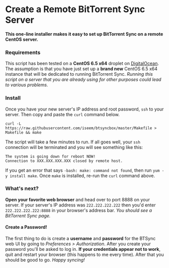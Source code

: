 # Create a Remote BitTorrent Sync Server

__This one-line installer makes it easy to set up BitTorrent Sync on a remote CentOS server.__


### Requirements

This script has been tested on a __CentOS 6.5 x64__ droplet on [DigitalOcean](https://www.digitalocean.com/?refcode=ae33c2146dbb). The assumption is that you have just set up a __brand new__ CentOS 6.5 x64 instance that will be dedicated to running BitTorrent Sync. _Running this script on a server that you are already using for other purposes could lead to various problems._


### Install

Once you have your new server's IP address and root password, `ssh` to your server. Then copy and paste the `curl` command below.

```
curl -L https://raw.githubusercontent.com/iseem/btsyncbox/master/Makefile > Makefile && make
```

The script will take a few minutes to run. If all goes well, your `ssh` connection will be terminated and you will see something like this:

```
The system is going down for reboot NOW!
Connection to XXX.XXX.XXX.XXX closed by remote host.
```

If you get an error that says `-bash: make: command not found`, then run `yum -y install make`. Once `make` is installed, re-run the `curl` command above.





### What's next?

__Open your favorite web browser__ and head over to port 8888 on your server. If your server's IP address was `222.222.222.222` then you'd enter `222.222.222.222:8888` in your browser's address bar. _You should see a BitTorrent Sync page._

#### Create a Password!
The first thing to do is create a __username__ and __password__ for the BTSync web UI by going to _Preferences > Authorization_. After you create your password you'll be asked to log in. __If your credentials appear not to work__, quit and restart your browser (this happens to me every time). After that you should be good to go. _Happy syncing!_

